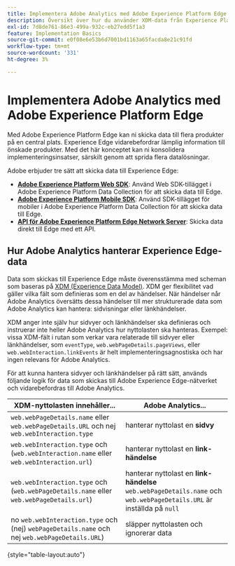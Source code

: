 ```yaml
---
title: Implementera Adobe Analytics med Adobe Experience Platform Edge
description: Översikt över hur du använder XDM-data från Experience Platform i Adobe Analytics
exl-id: 7d8de761-86e3-499a-932c-eb27edd5f1a3
feature: Implementation Basics
source-git-commit: e0f08e6e53b6d7001bd1163a65facda8e21c91fd
workflow-type: tm+mt
source-wordcount: '331'
ht-degree: 3%

---
```


# Implementera Adobe Analytics med Adobe Experience Platform Edge

Med Adobe Experience Platform Edge kan ni skicka data till flera produkter på en central plats. Experience Edge vidarebefordrar lämplig information till önskade produkter. Med det här konceptet kan ni konsolidera implementeringsinsatser, särskilt genom att sprida flera datalösningar.

Adobe erbjuder tre sätt att skicka data till Experience Edge:

* **[Adobe Experience Platform Web SDK](web-sdk/overview.md)**: Använd Web SDK-tillägget i Adobe Experience Platform Data Collection för att skicka data till Edge.
* **[Adobe Experience Platform Mobile SDK](mobile-sdk/overview.md)**: Använd SDK-tillägget för mobiler i Adobe Experience Platform Data Collection för att skicka data till Edge.
* **[API för Adobe Experience Platform Edge Network Server](server-api/overview.md)**: Skicka data direkt till Edge med ett API.



## Hur Adobe Analytics hanterar Experience Edge-data

Data som skickas till Experience Edge måste överensstämma med scheman som baseras på [XDM (Experience Data Model)](https://experienceleague.adobe.com/docs/experience-platform/xdm/home.html?lang=sv). XDM ger flexibilitet vad gäller vilka fält som definieras som en del av händelser. När händelser når Adobe Analytics översätts dessa händelser till mer strukturerade data som Adobe Analytics kan hantera: sidvisningar eller länkhändelser.

XDM anger inte själv hur sidvyer och länkhändelser ska definieras och instruerar inte heller Adobe Analytics hur nyttolasten ska hanteras. Exempel: vissa XDM-fält i rutan som verkar vara relaterade till sidvyer eller länkhändelser, som `eventType`, `web.webPageDetails.pageViews`, eller `web.webInteraction.linkEvents` är helt implementeringsagnostiska och har ingen relevans för Adobe Analytics.

För att kunna hantera sidvyer och länkhändelser på rätt sätt, används följande logik för data som skickas till Adobe Experience Edge-nätverket och vidarebefordras till Adobe Analytics.

| XDM-nyttolasten innehåller... | Adobe Analytics... |
|---|---|
| `web.webPageDetails.name` eller `web.webPageDetails.URL` och nej `web.webInteraction.type` | hanterar nyttolast en **sidvy** |
| `web.webInteraction.type` och (`web.webInteraction.name` eller `web.webInteraction.url`) | hanterar nyttolast en **link-händelse** |
| `web.webInteraction.type` och (`web.webPageDetails.name` eller `web.webPageDetails.url`) | hanterar nyttolast en **link-händelse** <br/>`web.webPageDetails.name` och `web.webPageDetails.URL` är inställda på `null` |
| no `web.webInteraction.type` och (nej) `webPageDetails.name` och nej `web.webPageDetails.URL`) | släpper nyttolasten och ignorerar data |

{style="table-layout:auto"}


